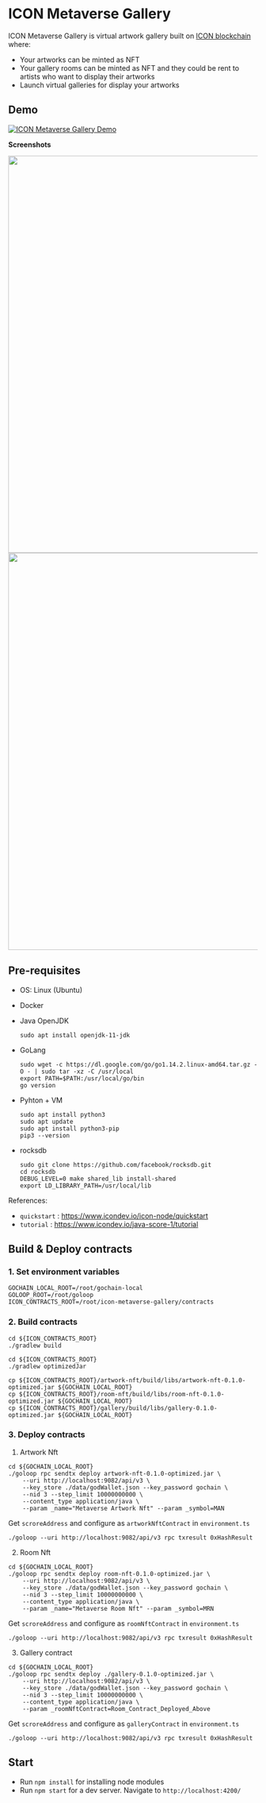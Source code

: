 # ICON Metaverse Gallery

ICON Metaverse Gallery is virtual artwork gallery built on [ICON blockchain](https://iconrepublic.org) where: 
- Your artworks can be minted as NFT
- Your gallery rooms can be minted as NFT and they could be rent to artists who want to display their artworks
- Launch virtual galleries for display your artworks

## Demo

[![ICON Metaverse Gallery Demo](https://img.youtube.com/vi/PtKPB7ko6pg/0.jpg)](https://www.youtube.com/watch?v=PtKPB7ko6pg)


**Screenshots**

<img src="https://user-images.githubusercontent.com/44108463/149534790-a708b5f4-2963-4460-9f0f-24443cff12d2.png" width="800"/>


<img src="https://user-images.githubusercontent.com/44108463/149534943-ef89017f-c658-4a3f-99e7-449f21ed3038.gif" width="800"/>


## Pre-requisites
- OS: Linux (Ubuntu)
- Docker
- Java OpenJDK 
    ```
    sudo apt install openjdk-11-jdk
    ```

- GoLang
    ```
    sudo wget -c https://dl.google.com/go/go1.14.2.linux-amd64.tar.gz -O - | sudo tar -xz -C /usr/local
    export PATH=$PATH:/usr/local/go/bin
    go version
    ```

- Pyhton + VM
    ```
    sudo apt install python3
    sudo apt update
    sudo apt install python3-pip
    pip3 --version
    ```

- rocksdb
    ```
    sudo git clone https://github.com/facebook/rocksdb.git
    cd rocksdb
    DEBUG_LEVEL=0 make shared_lib install-shared
    export LD_LIBRARY_PATH=/usr/local/lib
    ```

References:
- `quickstart` : <https://www.icondev.io/icon-node/quickstart>
- `tutorial` : <https://www.icondev.io/java-score-1/tutorial>


## Build & Deploy contracts

### 1. Set environment variables

```
GOCHAIN_LOCAL_ROOT=/root/gochain-local
GOLOOP_ROOT=/root/goloop
ICON_CONTRACTS_ROOT=/root/icon-metaverse-gallery/contracts
```

### 2. Build contracts

```
cd ${ICON_CONTRACTS_ROOT}
./gradlew build
```

```
cd ${ICON_CONTRACTS_ROOT}
./gradlew optimizedJar
```

```
cp ${ICON_CONTRACTS_ROOT}/artwork-nft/build/libs/artwork-nft-0.1.0-optimized.jar ${GOCHAIN_LOCAL_ROOT}
cp ${ICON_CONTRACTS_ROOT}/room-nft/build/libs/room-nft-0.1.0-optimized.jar ${GOCHAIN_LOCAL_ROOT}
cp ${ICON_CONTRACTS_ROOT}/gallery/build/libs/gallery-0.1.0-optimized.jar ${GOCHAIN_LOCAL_ROOT}
```

### 3. Deploy contracts

1. Artwork Nft
```
cd ${GOCHAIN_LOCAL_ROOT}
./goloop rpc sendtx deploy artwork-nft-0.1.0-optimized.jar \
    --uri http://localhost:9082/api/v3 \
    --key_store ./data/godWallet.json --key_password gochain \
    --nid 3 --step_limit 10000000000 \
    --content_type application/java \
    --param _name="Metaverse Artwork Nft" --param _symbol=MAN
```
Get `scroreAddress` and configure as `artworkNftContract` in `environment.ts`
```
./goloop --uri http://localhost:9082/api/v3 rpc txresult 0xHashResult 
```

2. Room Nft
```
cd ${GOCHAIN_LOCAL_ROOT}
./goloop rpc sendtx deploy room-nft-0.1.0-optimized.jar \
    --uri http://localhost:9082/api/v3 \
    --key_store ./data/godWallet.json --key_password gochain \
    --nid 3 --step_limit 10000000000 \
    --content_type application/java \
    --param _name="Metaverse Room Nft" --param _symbol=MRN
```
Get `scroreAddress` and configure as `roomNftContract` in `environment.ts`
```
./goloop --uri http://localhost:9082/api/v3 rpc txresult 0xHashResult 
```

3. Gallery contract
```
cd ${GOCHAIN_LOCAL_ROOT}
./goloop rpc sendtx deploy ./gallery-0.1.0-optimized.jar \
    --uri http://localhost:9082/api/v3 \
    --key_store ./data/godWallet.json --key_password gochain \
    --nid 3 --step_limit 10000000000 \
    --content_type application/java \
    --param _roomNftContract=Room_Contract_Deployed_Above
```
Get `scroreAddress` and configure as `galleryContract` in `environment.ts`
```
./goloop --uri http://localhost:9082/api/v3 rpc txresult 0xHashResult 
```

## Start

- Run `npm install` for installing node modules
- Run `npm start` for a dev server. Navigate to `http://localhost:4200/`




